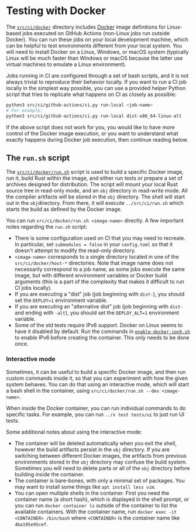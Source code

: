 # Testing with Docker

The [`src/ci/docker`] directory includes [Docker] image definitions for Linux-based jobs executed on GitHub Actions (non-Linux jobs run outside Docker). You can run these jobs on your local development machine, which can be
helpful to test environments different from your local system. You will
need to install Docker on a Linux, Windows, or macOS system (typically Linux
will be much faster than Windows or macOS because the latter use virtual
machines to emulate a Linux environment).

Jobs running in CI are configured through a set of bash scripts, and it is not always trivial to reproduce their behavior locally. If you want to run a CI job locally in the simplest way possible, you can use a provided helper Python script that tries to replicate what happens on CI as closely as possible:

```bash
python3 src/ci/github-actions/ci.py run-local <job-name>
# For example:
python3 src/ci/github-actions/ci.py run-local dist-x86_64-linux-alt
```

If the above script does not work for you, you would like to have more control of the Docker image execution, or you want to understand what exactly happens during Docker job execution, then continue reading below.

## The `run.sh` script
The [`src/ci/docker/run.sh`] script is used to build a specific Docker image, run it,
build Rust within the image, and either run tests or prepare a set of archives designed for distribution. The script will mount your local Rust source tree in read-only mode, and an `obj` directory in read-write mode. All the compiler artifacts will be stored in the `obj` directory. The shell will start out in the `obj`directory. From there, it will execute `../src/ci/run.sh` which starts the build as defined by the Docker image.

You can run `src/ci/docker/run.sh <image-name>` directly. A few important notes regarding the `run.sh` script:
- There is some configuration used on CI that you may need to recreate. In particular, set `submodules = false` in your `config.toml` so that it doesn't attempt to modify the read-only directory.
- `<image-name>` corresponds to a single directory located in one of the `src/ci/docker/host-*` directories. Note that image name does not necessarily correspond to a job name, as some jobs execute the same image, but with different environment variables or Docker build arguments (this is a part of the complexity that makes it difficult to run CI jobs locally).
- If you are executing a "dist" job (job beginning with `dist-`), you should set the `DEPLOY=1` environment variable.
- If you are executing an "alternative dist" job (job beginning with `dist-` and ending with `-alt`), you should set the `DEPLOY_ALT=1` environment variable.
- Some of the std tests require IPv6 support. Docker on Linux seems to have it
  disabled by default. Run the commands in [`enable-docker-ipv6.sh`] to enable
  IPv6 before creating the container. This only needs to be done once.

### Interactive mode

Sometimes, it can be useful to build a specific Docker image, and then run custom commands inside it, so that you can experiment with how the given system behaves. You can do that using an interactive mode, which will
start a bash shell in the container, using `src/ci/docker/run.sh --dev <image-name>`.

When inside the Docker container, you can run individual commands to do specific tasks. For
example, you can run `../x test tests/ui` to just run UI tests.

Some additional notes about using the interactive mode:

- The container will be deleted automatically when you exit the shell, however
  the build artifacts persist in the `obj` directory. If you are switching
  between different Docker images, the artifacts from previous environments
  stored in the `obj` directory may confuse the build system. Sometimes you
  will need to delete parts or all of the `obj` directory before building
  inside the container.
- The container is bare-bones, with only a minimal set of packages. You may
  want to install some things like `apt install less vim`.
- You can open multiple shells in the container. First you need the container
  name (a short hash), which is displayed in the shell prompt, or you can run
  `docker container ls` outside of the container to list the available
  containers. With the container name, run `docker exec -it <CONTAINER>
  /bin/bash` where `<CONTAINER>` is the container name like `4ba195e95cef`.

[Docker]: https://www.docker.com/
[`src/ci/docker`]: https://github.com/rust-lang/rust/tree/master/src/ci/docker
[`src/ci/docker/run.sh`]: https://github.com/rust-lang/rust/blob/master/src/ci/docker/run.sh
[`src/ci/run.sh`]: https://github.com/rust-lang/rust/blob/master/src/ci/run.sh
[`enable-docker-ipv6.sh`]: https://github.com/rust-lang/rust/blob/master/src/ci/scripts/enable-docker-ipv6.sh
